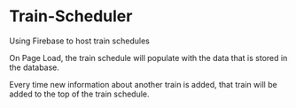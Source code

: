 # Train-Scheduler

Using Firebase to host train schedules

On Page Load, the train schedule will populate with the data that is stored in the database.

Every time new information about another train is added, that train will be added to the top of the train schedule.
